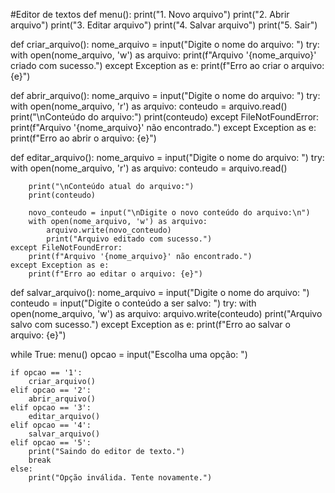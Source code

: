 #Editor de textos
def menu():
    print("1. Novo arquivo")
    print("2. Abrir arquivo")
    print("3. Editar arquivo")
    print("4. Salvar arquivo")
    print("5. Sair")

def criar_arquivo():
    nome_arquivo = input("Digite o nome do arquivo: ")
    try:
        with open(nome_arquivo, 'w') as arquivo:
            print(f"Arquivo '{nome_arquivo}' criado com sucesso.")
    except Exception as e:
        print(f"Erro ao criar o arquivo: {e}")

def abrir_arquivo():
    nome_arquivo = input("Digite o nome do arquivo: ")
    try:
        with open(nome_arquivo, 'r') as arquivo:
            conteudo = arquivo.read()
            print("\nConteúdo do arquivo:")
            print(conteudo)
    except FileNotFoundError:
        print(f"Arquivo '{nome_arquivo}' não encontrado.")
    except Exception as e:
        print(f"Erro ao abrir o arquivo: {e}")

def editar_arquivo():
    nome_arquivo = input("Digite o nome do arquivo: ")
    try:
        with open(nome_arquivo, 'r') as arquivo:
            conteudo = arquivo.read()
        
        print("\nConteúdo atual do arquivo:")
        print(conteudo)

        novo_conteudo = input("\nDigite o novo conteúdo do arquivo:\n")
        with open(nome_arquivo, 'w') as arquivo:
            arquivo.write(novo_conteudo)
            print("Arquivo editado com sucesso.")
    except FileNotFoundError:
        print(f"Arquivo '{nome_arquivo}' não encontrado.")
    except Exception as e:
        print(f"Erro ao editar o arquivo: {e}")

def salvar_arquivo():
    nome_arquivo = input("Digite o nome do arquivo: ")
    conteudo = input("Digite o conteúdo a ser salvo: ")
    try:
        with open(nome_arquivo, 'w') as arquivo:
            arquivo.write(conteudo)
            print("Arquivo salvo com sucesso.")
    except Exception as e:
        print(f"Erro ao salvar o arquivo: {e}")

while True:
    menu()
    opcao = input("Escolha uma opção: ")
    
    if opcao == '1':
        criar_arquivo()
    elif opcao == '2':
        abrir_arquivo()
    elif opcao == '3':
        editar_arquivo()
    elif opcao == '4':
        salvar_arquivo()
    elif opcao == '5':
        print("Saindo do editor de texto.")
        break
    else:
        print("Opção inválida. Tente novamente.")


